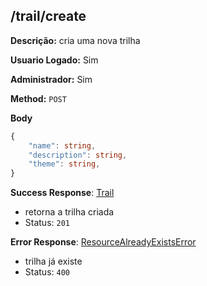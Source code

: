 ## /trail/create

**Descrição:** cria uma nova trilha

**Usuario Logado:** Sim

**Administrador:** Sim

**Method:** `POST`

**Body**

```typescript
{
    "name": string,
    "description": string,
    "theme": string,
}
```

**Success Response**: [Trail](../../../../src/domain/trilhas/@entities/trail.ts)
- retorna a trilha criada
- Status: `201`

**Error Response**: [ResourceAlreadyExistsError](../../../../src/core/errors/resource-already-exists-error.ts)
- trilha já existe
- Status: `400`